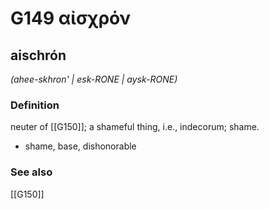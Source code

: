 # G149 αἰσχρόν

## aischrón

_(ahee-skhron' | esk-RONE | aysk-RONE)_

### Definition

neuter of [[G150]]; a shameful thing, i.e., indecorum; shame.

- shame, base, dishonorable

### See also

[[G150]]

